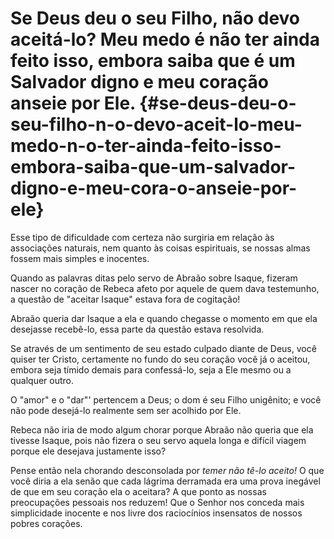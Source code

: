 # Se Deus deu o seu Filho, não devo aceitá-lo? Meu medo é não ter ainda feito isso, embora saiba que é um Salvador digno e meu coração anseie por Ele. {#se-deus-deu-o-seu-filho-n-o-devo-aceit-lo-meu-medo-n-o-ter-ainda-feito-isso-embora-saiba-que-um-salvador-digno-e-meu-cora-o-anseie-por-ele}

Esse tipo de dificuldade com certeza não surgiria em relação às associações naturais, nem quanto às coisas espirituais, se nossas almas fossem mais simples e inocentes.

Quando as palavras ditas pelo servo de Abraão sobre Isaque, fizeram nascer no coração de Rebeca afeto por aquele de quem dava testemunho, a questão de &quot;aceitar Isaque&quot; estava fora de cogitação!

Abraão queria dar Isaque a ela e quando chegasse o momento em que ela desejasse recebê-lo, essa parte da questão estava resolvida.

Se através de um sentimento de seu estado culpado diante de Deus, você quiser ter Cristo, certamente no fundo do seu coração você já o aceitou, embora seja tímido demais para confessá-lo, seja a Ele mesmo ou a qualquer outro.

O &quot;amor&quot; e o &quot;dar&quot;&#039; pertencem a Deus; o dom é seu Filho unigênito; e você não pode desejá-lo realmente sem ser acolhido por Ele.

Rebeca não iria de modo algum chorar porque Abraão não queria que ela tivesse Isaque, pois não fizera o seu servo aquela longa e difícil viagem porque ele desejava justamente isso?

Pense então nela chorando desconsolada por _temer não tê-lo aceito!_ O que você diria a ela senão que cada lágrima derramada era uma prova inegável de que em seu coração ela o aceitara? A que ponto as nossas preocupações pessoais nos reduzem! Que o Senhor nos conceda mais simplicidade inocente e nos livre dos raciocínios insensatos de nossos pobres corações.